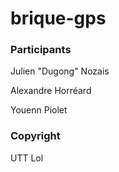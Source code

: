 brique-gps
==========

### Participants

Julien "Dugong" Nozais

Alexandre Horréard

Youenn Piolet

### Copyright

UTT
Lol
